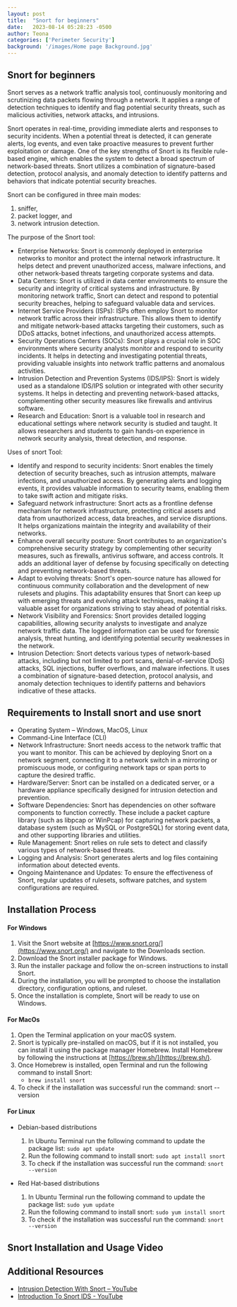 ```yaml
---
layout: post
title:  "Snort for beginners"
date:   2023-08-14 05:28:23 -0500
author: Teona
categories: ['Perimeter Security']
background: '/images/Home page Background.jpg'
---
```


## Snort for beginners

Snort serves as a network traffic analysis tool, continuously monitoring and scrutinizing data packets flowing through a network. It applies a range of detection techniques to identify and flag potential security threats, such as malicious activities, network attacks, and intrusions.

Snort operates in real-time, providing immediate alerts and responses to security incidents. When a potential threat is detected, it can generate alerts, log events, and even take proactive measures to prevent further exploitation or damage. One of the key strengths of Snort is its flexible rule-based engine, which enables the system to detect a broad spectrum of network-based threats. Snort utilizes a combination of signature-based detection, protocol analysis, and anomaly detection to identify patterns and behaviors that indicate potential security breaches.

Snort can be configured in three main modes: 
1. sniffer, 
2. packet logger, and 
3. network intrusion detection.

The purpose of the Snort tool:
- Enterprise Networks: Snort is commonly deployed in enterprise networks to monitor and protect the internal network infrastructure. It helps detect and prevent unauthorized access, malware infections, and other network-based threats targeting corporate systems and data.
- Data Centers: Snort is utilized in data center environments to ensure the security and integrity of critical systems and infrastructure. By monitoring network traffic, Snort can detect and respond to potential security breaches, helping to safeguard valuable data and services.
- Internet Service Providers (ISPs): ISPs often employ Snort to monitor network traffic across their infrastructure. This allows them to identify and mitigate network-based attacks targeting their customers, such as DDoS attacks, botnet infections, and unauthorized access attempts.
- Security Operations Centers (SOCs): Snort plays a crucial role in SOC environments where security analysts monitor and respond to security incidents. It helps in detecting and investigating potential threats, providing valuable insights into network traffic patterns and anomalous activities.
- Intrusion Detection and Prevention Systems (IDS/IPS): Snort is widely used as a standalone IDS/IPS solution or integrated with other security systems. It helps in detecting and preventing network-based attacks, complementing other security measures like firewalls and antivirus software.
- Research and Education: Snort is a valuable tool in research and educational settings where network security is studied and taught. It allows researchers and students to gain hands-on experience in network security analysis, threat detection, and response.

Uses of snort Tool:
- Identify and respond to security incidents: Snort enables the timely detection of security breaches, such as intrusion attempts, malware infections, and unauthorized access. By generating alerts and logging events, it provides valuable information to security teams, enabling them to take swift action and mitigate risks.
- Safeguard network infrastructure: Snort acts as a frontline defense mechanism for network infrastructure, protecting critical assets and data from unauthorized access, data breaches, and service disruptions. It helps organizations maintain the integrity and availability of their networks.
- Enhance overall security posture: Snort contributes to an organization's comprehensive security strategy by complementing other security measures, such as firewalls, antivirus software, and access controls. It adds an additional layer of defense by focusing specifically on detecting and preventing network-based threats.
- Adapt to evolving threats: Snort's open-source nature has allowed for continuous community collaboration and the development of new rulesets and plugins. This adaptability ensures that Snort can keep up with emerging threats and evolving attack techniques, making it a valuable asset for organizations striving to stay ahead of potential risks.
- Network Visibility and Forensics: Snort provides detailed logging capabilities, allowing security analysts to investigate and analyze network traffic data. The logged information can be used for forensic analysis, threat hunting, and identifying potential security weaknesses in the network.
- Intrusion Detection: Snort detects various types of network-based attacks, including but not limited to port scans, denial-of-service (DoS) attacks, SQL injections, buffer overflows, and malware infections. It uses a combination of signature-based detection, protocol analysis, and anomaly detection techniques to identify patterns and behaviors indicative of these attacks.

## Requirements to Install snort and use snort
- Operating System – Windows, MacOS, Linux
- Command-Line Interface (CLI)
- Network Infrastructure: Snort needs access to the network traffic that you want to monitor. This can be achieved by deploying Snort on a network segment, connecting it to a network switch in a mirroring or promiscuous mode, or configuring network taps or span ports to capture the desired traffic.
- Hardware/Server: Snort can be installed on a dedicated server, or a hardware appliance specifically designed for intrusion detection and prevention.
- Software Dependencies: Snort has dependencies on other software components to function correctly. These include a packet capture library (such as libpcap or WinPcap) for capturing network packets, a database system (such as MySQL or PostgreSQL) for storing event data, and other supporting libraries and utilities.
- Rule Management: Snort relies on rule sets to detect and classify various types of network-based threats.
- Logging and Analysis: Snort generates alerts and log files containing information about detected events.
- Ongoing Maintenance and Updates: To ensure the effectiveness of Snort, regular updates of rulesets, software patches, and system configurations are required.

## Installation Process

#### For Windows

1. Visit the Snort website at [https://www.snort.org/](https://www.snort.org/) and navigate to the Downloads section.
2. Download the Snort installer package for Windows.
3. Run the installer package and follow the on-screen instructions to install Snort.
4. During the installation, you will be prompted to choose the installation directory, configuration options, and ruleset.
5. Once the installation is complete, Snort will be ready to use on Windows.

#### For MacOs

1. Open the Terminal application on your macOS system.
2. Snort is typically pre-installed on macOS, but if it is not installed, you can install it using the package manager Homebrew. Install Homebrew by following the instructions at [https://brew.sh/](https://brew.sh/).
3. Once Homebrew is installed, open Terminal and run the following command to install Snort:
   - `brew install snort`
4. To check if the installation was successful run the command: snort --version

#### For Linux

- Debian-based distributions 
	1. In Ubuntu Terminal run the following command to update the package list: `sudo apt update`
	2. Run the following command to install snort: `sudo apt install snort`
	3. To check if the installation was successful run the command: `snort --version`
	
 - Red Hat-based distributions
	1. In Ubuntu Terminal run the following command to update the package list: `sudo yum update`
	2. Run the following command to install snort: `sudo yum install snort`
	3. To check if the installation was successful run the command: `snort --version`

## Snort Installation and Usage Video


## Additional Resources

- [Intrusion Detection With Snort – YouTube](https://www.youtube.com/watch?v=Gh0sweT-G30)
- [Introduction To Snort IDS - YouTube](https://www.youtube.com/watch?v=RzF5-fVz7Oc&t=53s)
